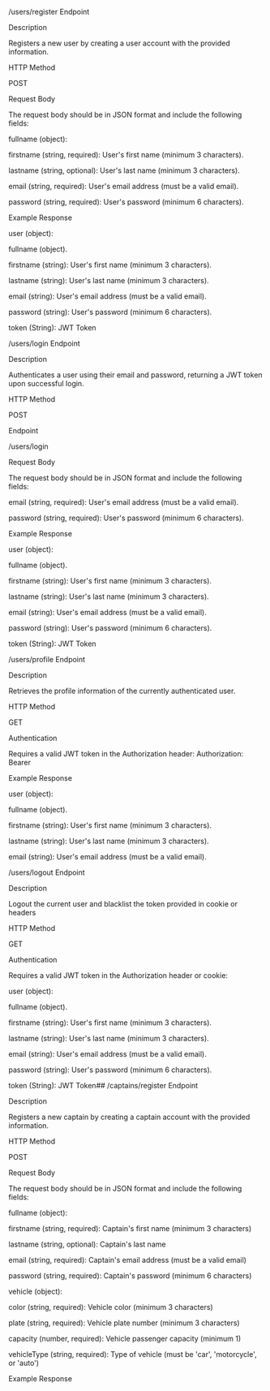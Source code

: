 /users/register Endpoint

Description

Registers a new user by creating a user account with the provided information.

HTTP Method

POST

Request Body

The request body should be in JSON format and include the following fields:

fullname (object):

firstname (string, required): User's first name (minimum 3 characters).

lastname (string, optional): User's last name (minimum 3 characters).

email (string, required): User's email address (must be a valid email).

password (string, required): User's password (minimum 6 characters).

Example Response

user (object):

fullname (object).

firstname (string): User's first name (minimum 3 characters).

lastname (string): User's last name (minimum 3 characters).

email (string): User's email address (must be a valid email).

password (string): User's password (minimum 6 characters).

token (String): JWT Token

/users/login Endpoint

Description

Authenticates a user using their email and password, returning a JWT token upon successful login.

HTTP Method

POST

Endpoint

/users/login

Request Body

The request body should be in JSON format and include the following fields:

email (string, required): User's email address (must be a valid email).

password (string, required): User's password (minimum 6 characters).

Example Response

user (object):

fullname (object).

firstname (string): User's first name (minimum 3 characters).

lastname (string): User's last name (minimum 3 characters).

email (string): User's email address (must be a valid email).

password (string): User's password (minimum 6 characters).

token (String): JWT Token

/users/profile Endpoint

Description

Retrieves the profile information of the currently authenticated user.

HTTP Method

GET

Authentication

Requires a valid JWT token in the Authorization header: Authorization: Bearer <token>

Example Response

user (object):

fullname (object).

firstname (string): User's first name (minimum 3 characters).

lastname (string): User's last name (minimum 3 characters).

email (string): User's email address (must be a valid email).

/users/logout Endpoint

Description

Logout the current user and blacklist the token provided in cookie or headers

HTTP Method

GET

Authentication

Requires a valid JWT token in the Authorization header or cookie:

user (object):

fullname (object).

firstname (string): User's first name (minimum 3 characters).

lastname (string): User's last name (minimum 3 characters).

email (string): User's email address (must be a valid email).

password (string): User's password (minimum 6 characters).

token (String): JWT Token## /captains/register Endpoint

Description

Registers a new captain by creating a captain account with the provided information.

HTTP Method

POST

Request Body

The request body should be in JSON format and include the following fields:

fullname (object):

firstname (string, required): Captain's first name (minimum 3 characters)

lastname (string, optional): Captain's last name

email (string, required): Captain's email address (must be a valid email)

password (string, required): Captain's password (minimum 6 characters)

vehicle (object):

color (string, required): Vehicle color (minimum 3 characters)

plate (string, required): Vehicle plate number (minimum 3 characters)

capacity (number, required): Vehicle passenger capacity (minimum 1)

vehicleType (string, required): Type of vehicle (must be 'car', 'motorcycle', or 'auto')

Example Response